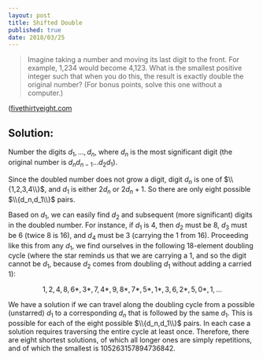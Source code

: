 ```yaml
---
layout: post
title: Shifted Double
published: true
date: 2018/03/25
---
```


>Imagine taking a number and moving its last digit to the front. For example, 1,234 would become 4,123. What is the smallest positive integer such that when you do this, the result is exactly double the original number? (For bonus points, solve this one without a computer.)

<!--more-->

([fivethirtyeight.com](https://fivethirtyeight.com/features/can-you-shuffle-numbers-can-you-find-all-the-world-cup-results/)

## Solution:

Number the digits $d_1,...,d_n$, where $d_n$ is the most significant digit (the original number is $d_nd_{n-1}\ldots d_2d_1$).

Since the doubled number does not grow a digit, digit $d_n$ is one of $\\{1,2,3,4\\}$, and $d_1$ is either $2d_n$ or $2d_n+1$.  So there are only eight possible $\\{d_n,d_1\\}$ pairs.

Based on $d_1$, we can easily find $d_2$ and subsequent (more significant) digits in the doubled number. For instance, if $d_1$ is 4, then $d_2$ must be 8, $d_3$ must be 6 (twice 8 is 16), and $d_4$ must be 3 (carrying the 1 from 16). Proceeding like this from any $d_1$, we find ourselves in the following 18-element doubling cycle (where the star reminds us that we are carrying a 1, and so the digit cannot be $d_1$, because $d_2$ comes from doubling $d_1$ without adding a carried 1):

$$1,2,4,8,6*,3*,7,4*,9,8*,7*,5*,1*,3,6,2*,5,0*,1,\ldots$$

We have a solution if we can travel along the doubling cycle from a possible (unstarred) $d_1$ to a corresponding $d_n$ that is followed by the same $d_1$. This is possible for each of the eight possible $\\{d_n,d_1\\}$ pairs. In each case a solution requires traversing the entire cycle at least once. Therefore, there are eight shortest solutions, of which all longer ones are simply repetitions, and of which the smallest is 105263157894736842.

<br>
